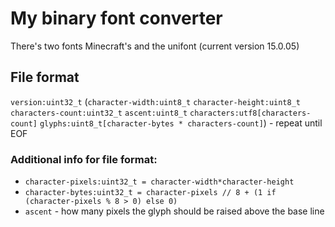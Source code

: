 # My binary font converter

There's two fonts Minecraft's and the unifont (current version 15.0.05)

## File format

`version:uint32_t` (`character-width:uint8_t` `character-height:uint8_t` `characters-count:uint32_t` `ascent:uint8_t` `characters:utf8[characters-count]` `glyphs:uint8_t[character-bytes * characters-count]`) - repeat until EOF

### Additional info for file format:

* `character-pixels:uint32_t = character-width*character-height`
* `character-bytes:uint32_t = character-pixels // 8 + (1 if (character-pixels % 8 > 0) else 0)`
* `ascent` - how many pixels the glyph should be raised above the base line